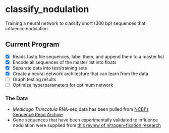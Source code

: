 # classify_nodulation
Training a neural network to classify short (300 bp) sequences that influence nodulation

## Current Program
- [x] Reads fastq file sequences, label them, and append them to a master list
- [x] Encode all sequences of the master list into floats
- [x] Separate data into test/training sets
- [x] Create a neural network architecture that can learn from the data
- [ ] Graph testing results
- [ ] Optimize hyperparameters for optimum network

### The Data
- *Medicago Truncatula* RNA-seq data has been pulled from [NCBI's Sequence Read Archive](https://www.ncbi.nlm.nih.gov/sra)
- Gene sequences that have been experimentally validated to influence nodulation were supplied from [this review of nitrogen-fixation research](https://www.ncbi.nlm.nih.gov/pmc/articles/PMC6961631/)
